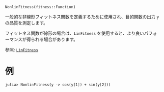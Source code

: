 ```
NonlinFitness(fitness::Function)
```

一般的な非線形フィットネス関数を定義するために使用され、目的関数の出力 `y` の品質を測定します。

フィットネス関数が線形の場合は、`LinFitness` を使用すると、より良いパフォーマンスが得られる場合があります。

参照: [`LinFitness`](@ref)

# 例

```julia-repl
julia> NonlinFitness(y -> cos(y[1]) + sin(y[2]))
```
